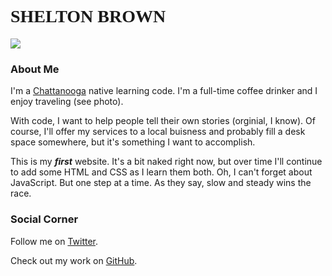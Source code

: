 <!DOCTYPE html>
<html>
<head>
    <title>Shelton's Website</title>
</head>
<body>
    <h1 style="font-family: Verdana">SHELTON BROWN</h1>
    <a href=http://www.twitter.com/shelton_live><img src=https://scontent-mia1-1.xx.fbcdn.net/v/t1.0-9/8715_1662066524076565_7046564308652954352_n.jpg?oh=7258426578ad07fa5267329f53230749&oe=57E3AE98 /></a>
    <h3>About Me</h3>
    <p>I'm a <a href=http://www.chattanoogafun.com>Chattanooga</a> native learning code. I'm a full-time coffee drinker and I enjoy traveling (see photo).</p>
    <p>With code, I want to help people tell their own stories (orginial, I know). Of course, I'll offer my services to a local buisness and probably fill a desk space somewhere, but it's something I want to accomplish.</p>
    <p>This is my <strong><em>first</em></strong> website. It's a bit naked right now, but over time I'll continue to add some HTML and CSS as I learn them both. Oh, I can't forget about JavaScript. But one step at a time. As they say, slow and steady wins the race.</p>
    <h3>Social Corner</h3>
    <p>Follow me on <a href=http://www.twitter.com/shelton_live>Twitter</a>.
    <p>Check out my work on <a href=http://www.github.com/sheltonbrown>GitHub</a>.</p>
</body>
</html>
